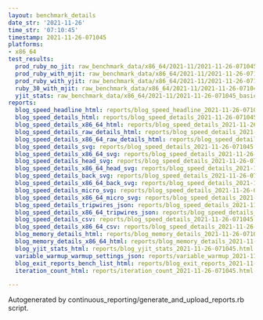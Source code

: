 ```yaml
---
layout: benchmark_details
date_str: '2021-11-26'
time_str: '07:10:45'
timestamp: 2021-11-26-071045
platforms:
- x86_64
test_results:
  prod_ruby_no_jit: raw_benchmark_data/x86_64/2021-11/2021-11-26-071045_basic_benchmark_prod_ruby_no_jit.json
  prod_ruby_with_mjit: raw_benchmark_data/x86_64/2021-11/2021-11-26-071045_basic_benchmark_prod_ruby_with_mjit.json
  prod_ruby_with_yjit: raw_benchmark_data/x86_64/2021-11/2021-11-26-071045_basic_benchmark_prod_ruby_with_yjit.json
  ruby_30_with_mjit: raw_benchmark_data/x86_64/2021-11/2021-11-26-071045_basic_benchmark_ruby_30_with_mjit.json
  yjit_stats: raw_benchmark_data/x86_64/2021-11/2021-11-26-071045_basic_benchmark_yjit_stats.json
reports:
  blog_speed_headline_html: reports/blog_speed_headline_2021-11-26-071045.html
  blog_speed_details_html: reports/blog_speed_details_2021-11-26-071045.html
  blog_speed_details_x86_64_html: reports/blog_speed_details_2021-11-26-071045.x86_64.html
  blog_speed_details_raw_details_html: reports/blog_speed_details_2021-11-26-071045.raw_details.html
  blog_speed_details_x86_64_raw_details_html: reports/blog_speed_details_2021-11-26-071045.x86_64.raw_details.html
  blog_speed_details_svg: reports/blog_speed_details_2021-11-26-071045.svg
  blog_speed_details_x86_64_svg: reports/blog_speed_details_2021-11-26-071045.x86_64.svg
  blog_speed_details_head_svg: reports/blog_speed_details_2021-11-26-071045.head.svg
  blog_speed_details_x86_64_head_svg: reports/blog_speed_details_2021-11-26-071045.x86_64.head.svg
  blog_speed_details_back_svg: reports/blog_speed_details_2021-11-26-071045.back.svg
  blog_speed_details_x86_64_back_svg: reports/blog_speed_details_2021-11-26-071045.x86_64.back.svg
  blog_speed_details_micro_svg: reports/blog_speed_details_2021-11-26-071045.micro.svg
  blog_speed_details_x86_64_micro_svg: reports/blog_speed_details_2021-11-26-071045.x86_64.micro.svg
  blog_speed_details_tripwires_json: reports/blog_speed_details_2021-11-26-071045.tripwires.json
  blog_speed_details_x86_64_tripwires_json: reports/blog_speed_details_2021-11-26-071045.x86_64.tripwires.json
  blog_speed_details_csv: reports/blog_speed_details_2021-11-26-071045.csv
  blog_speed_details_x86_64_csv: reports/blog_speed_details_2021-11-26-071045.x86_64.csv
  blog_memory_details_html: reports/blog_memory_details_2021-11-26-071045.html
  blog_memory_details_x86_64_html: reports/blog_memory_details_2021-11-26-071045.x86_64.html
  blog_yjit_stats_html: reports/blog_yjit_stats_2021-11-26-071045.html
  variable_warmup_warmup_settings_json: reports/variable_warmup_2021-11-26-071045.warmup_settings.json
  blog_exit_reports_bench_list_html: reports/blog_exit_reports_2021-11-26-071045.bench_list.html
  iteration_count_html: reports/iteration_count_2021-11-26-071045.html

---
```

Autogenerated by continuous_reporting/generate_and_upload_reports.rb script.
